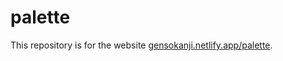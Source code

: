 # palette

This repository is for the website [gensokanji.netlify.app/palette](https://gensokanji.netlify.app/palette).
